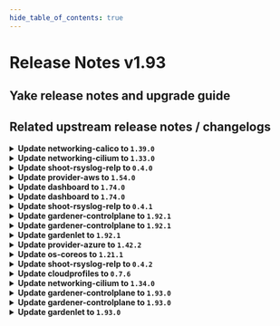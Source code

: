 ```yaml
---
hide_table_of_contents: true
---
```


# Release Notes v1.93

## Yake release notes and upgrade guide

## Related upstream release notes / changelogs


<details>
<summary><b>Update networking-calico to <code>1.39.0</code></b></summary>

# [gardener/gardener-extension-networking-calico]

## ⚠️ Breaking Changes

- `[OPERATOR]` `networking-calico` no longer supports Shoots with Кubernetes version == 1.24. by @shafeeqes [#326]
## 🏃 Others

- `[OPERATOR]` Update calico to `v3.27.2`. by @gardener-ci-robot [#354]
- `[OPERATOR]` Set leader election namespace in calico admission deployment. by @DockToFuture [#335]
- `[OPERATOR]` Allow communication to runtime apiserver from admission deployment. by @DockToFuture [#336]

## Docker Images
- gardener-extension-admission-calico: `europe-docker.pkg.dev/gardener-project/releases/gardener/extensions/admission-calico:v1.39.0`
- gardener-extension-networking-calico: `europe-docker.pkg.dev/gardener-project/releases/gardener/extensions/networking-calico:v1.39.0`


</details>

<details>
<summary><b>Update networking-cilium to <code>1.33.0</code></b></summary>

# [gardener/gardener-extension-networking-cilium]

## ⚠️ Breaking Changes

- `[OPERATOR]` `networking-cilium` no longer supports Shoots with Кubernetes version == 1.24. by @shafeeqes [#233]
## 🏃 Others

- `[OPERATOR]` Update cilium to `v1.14.9` by @gardener-ci-robot [#259]
- `[OPERATOR]` Cilium configuration option `enable-l7-proxy` is now enabled per default. by @ScheererJ [#261]
- `[OPERATOR]` Fixed a validation error which occurs when deploying the `gardener-extension-admission-cilium` charts because of a missing `apiVersion` field in its `charts/gardener-extension-admission-cilium/charts/runtime/templates/serviceaccount.yaml` file. by @plkokanov [#241]
- `[OPERATOR]` Set leader election namespace in cilium admission deployment. by @DockToFuture [#243]

## Docker Images
- gardener-extension-admission-cilium: `europe-docker.pkg.dev/gardener-project/releases/gardener/extensions/admission-cilium:v1.33.0`
- gardener-extension-networking-cilium: `europe-docker.pkg.dev/gardener-project/releases/gardener/extensions/networking-cilium:v1.33.0`


</details>

<details>
<summary><b>Update shoot-rsyslog-relp to <code>0.4.0</code></b></summary>

# [gardener/gardener-extension-shoot-rsyslog-relp]

## ⚠️ Breaking Changes

- `[OPERATOR]` CA and server certificates for the admission component are managed automatically. Passing custom certificates via Helm values is not supported anymore. by @timuthy [#57]
- `[OPERATOR]` Change OCI Image Registry from GCR (`eu.gcr.io/gardener-project`) to Artifact-Registry (`europe-docker.pkg.dev/gardener-project/releases`). Users should update their references. by @ccwienk [#47]
- `[OPERATOR]` `extension-shoot-rsyslog-relp` no longer supports Shoots with Кubernetes version == 1.24. by @Kostov6 [#79]
## 📰 Noteworthy

- `[DEVELOPER]` The `charts/images.yaml` file was moved to `imagevector/images.yaml`. by @plkokanov [#66]
## 🐛 Bug Fixes

- `[OPERATOR]` Fixed an issue where the `extension-shoot-rsyslog-relp-configuration-cleaner` ManagedResource could block Shoot deletion if the `shoot-rsyslog-relp` was disabled before the Shoot deletion was triggered, and disabling the extension failed while trying to deploy the said ManagedResource and wait for it to become ready.  by @plkokanov [#80]
## 🏃 Others

- `[OPERATOR]` Bumped `github.com/gardener/gardener` to `v1.89.0.` by @plkokanov [#73]
- `[OPERATOR]` The extension now deploys the `rsyslog` configuration files by mutating the `OperatingSystemConfig` resource via a mutating webhook. Cleanup of the `rsyslog` configuration files is still handled by the `rsyslog-relp-configuration-cleaner` daemonset. by @plkokanov [#41]
- `[OPERATOR]` Bump github.com/gardener/gardener to 1.86.0. by @timuthy [#57]
- `[OPERATOR]` Fixed an issue where `rsyslog.service` would never get enabled if it was not already enabled by default. by @plkokanov [#58]
- `[OPERATOR]` The name of the `gardener-extension-shoot-rsyslog-relp-admission` chart is now correctly specified as `gardener-extension-shoot-rsysloog-relp-admission`. Previously it was `gardener-extension-shoot-rsyslog-relp`. This should not require anything to be done by operators when upgrading the chart. by @plkokanov [#39]
- `[OPERATOR]` The repository is now compliant with the [REUSE](https://reuse.software/) license format. by @plkokanov [#71]
- `[DEVELOPER]` The `vendor` directory was removed in favor of the `go mod cache`. by @timuthy [#57]
- `[DEVELOPER]` Bumped golang to `v1.22.0` by @plkokanov [#73]

## Docker Images
- gardener-extension-shoot-rsyslog-relp-admission: `europe-docker.pkg.dev/gardener-project/releases/gardener/extensions/shoot-rsyslog-relp-admission:v0.4.0`
- gardener-extension-shoot-rsyslog-relp: `europe-docker.pkg.dev/gardener-project/releases/gardener/extensions/shoot-rsyslog-relp:v0.4.0`


</details>

<details>
<summary><b>Update provider-aws to <code>1.54.0</code></b></summary>

# [gardener/gardener-extension-provider-aws]

## ⚠️ Breaking Changes

- `[OPERATOR]` `provider-aws` no longer supports Shoots with Кubernetes version == 1.24. by @shafeeqes [#849]
- `[USER]` [csi-snapshotter] Enable prevent-volume-mode-conversion feature flag by default. Volume mode change can still be triggered with the respective annotations. You can read more in the [KEP](https://github.com/kubernetes/enhancements/tree/master/keps/sig-storage/3141-prevent-volume-mode-conversion) by @AndreasBurger [#899]
## 🐛 Bug Fixes

- `[DEVELOPER]` `source-` prefix of `BackupEntry` name is being ignored when performing entry deletion by @Kostov6 [#892]
## 🏃 Others

- `[DEPENDENCY]` The following golang dependencies have been upgraded :  
  - `gardener/gardener`: `v1.87.0`->`v1.91.1`  
  - k8s.io/* : v0.28.3 -> v0.29.3  
  - sigs.k8s.io/controller-runtime: v0.16.3-> v0.17.2 by @shafeeqes [#901]
- `[OPERATOR]` The following images are updated:  
  - registry.k8s.io/provider-aws/cloud-controller-manager: v1.25.14 -> v1.25.15  
  - registry.k8s.io/provider-aws/cloud-controller-manager: v1.26.10 -> v1.26.11  
  - registry.k8s.io/provider-aws/cloud-controller-manager: v1.27.5 -> v1.27.6  
  - registry.k8s.io/provider-aws/cloud-controller-manager: v1.28.4 -> v1.28.5  
  - registry.k8s.io/provider-aws/cloud-controller-manager: v1.29.1 -> v1.29.2 by @ialidzhikov [#900]
- `[OPERATOR]` add os information as labels in machine class objects. by @tedteng [#894]
- `[OPERATOR]` NodeGroupAutoscalingOptions can now be specified per worker group via the worker through the field `worker.spec.pools.clusterAutoscaler` by @shafeeqes [#901]

## Docker Images
- gardener-extension-admission-aws: `europe-docker.pkg.dev/gardener-project/releases/gardener/extensions/admission-aws:v1.54.0`
- gardener-extension-provider-aws: `europe-docker.pkg.dev/gardener-project/releases/gardener/extensions/provider-aws:v1.54.0`


</details>

<details>
<summary><b>Update dashboard to <code>1.74.0</code></b></summary>

# [gardener/dashboard]

## ⚠️ Breaking Changes

- `[OPERATOR]` Changes have been made to two `gardener-dashboard` Helm chart values related to the ticket feature:  
  - The value previously at `Values.global.dashboard.frontendConfig.ticket.newTicketLabels` has been moved to `Values.global.dashboard.frontendConfig.ticket.newIssue.labels`.  
  - The value previously at `Values.global.dashboard.frontendConfig.ticket.issueDescriptionTemplate` has been moved to `Values.global.dashboard.frontendConfig.ticket.newIssue.body`. by @petersutter [#1775]
## ✨ New Features

- `[USER]` To enhance user experience and minimize premature notifications, we've implemented a new feature in the update notification system. Now, an update alert for Kubernetes and machine image versions will only be displayed if the current version is set to expire within the next 30 days. This adjustment ensures that users receive timely reminders without unnecessary warnings for versions expiring in the more distant future by @grolu [#1746]
- `[USER]` Route information is now included in the browser window title by @grolu [#1752]
- `[USER]` Added Fallback Solution for Non-SemVer Compatible Machine Image Versions: In previous versions, machine images from some vendors that did not adhere to Semantic Versioning (SemVer) standards were omitted from the user view in the dashboard. This was due to the Dashboard's strict adherence to SemVer for sorting and presenting image versions, resulting in non-compliant versions being filtered out. To address this, we now try to normalize those versions to make them SemVer compliant. If this is not possible, affected versions will still be filtered out. by @grolu [#1734]
- `[USER]` Several improvements to version and worker chips:  
  - Version & Worker Group Chips: Now, both show in a warning color if deprecated, offering a clear visual cue for items needing updates. The version chip also reveals detailed info, including classification and expiration, with a click.  
  - Cluster Management: Updating clusters is now streamlined under the actions menu on the cluster list page for easier access.  
  - Consistent UI: Version information now appears as a chip on cluster details, aligning with the display of worker chips for a unified look. by @grolu [#1758]
- `[OPERATOR]` GitHub issue forms are now supported when creating new tickets (GitHub issues) from the dashboard.  
  - Set `Values.global.dashboard.frontendConfig.ticket.newIssue.template` to specify the filename of the issue form template. For more information, refer to the [GitHub documentation](https://docs.github.com/en/communities/using-templates-to-encourage-useful-issues-and-pull-requests/configuring-issue-templates-for-your-repository#creating-issue-forms)  
  - To pre-fill template form elements, specify the `id` of the form element under `Values.global.dashboard.frontendConfig.ticket.newIssue`. For instance, if you have a form element with `id` `affectedCluster`, you can pre-fill it like this: `Values.global.dashboard.frontendConfig.ticket.newIssue.affectedCluster="${shootUrl}"`. The template variable `shootUrl` will be replaced during runtime with the actual dashboard link of the shoot cluster. by @petersutter [#1775]
## 🐛 Bug Fixes

- `[USER]` Fixed a bug that allowed to bypass the GDialog confirmation using <enter> by @grolu [#1751]
- `[USER]` Resolved Chrome Warnings and Enhanced Performance by Streamlining Font Formats for Material Design Icons: In our latest update, we've optimized the `@font-face` definition for Material Design Icons by removing the OpenType (.eot) and TrueType (.ttf) font formats. This adjustment significantly enhances the performance and reduces the bandwidth usage of our dashboard web application, ensuring a smoother and more efficient user experience. by @holgerkoser [#1731]
- `[USER]` Fixed an issue that caused quotas using numerical abbreviations (e.g., '1k') to not be displayed correctly in the Gardener Dashboard by @grolu [#1719]
## 🏃 Others

- `[USER]` The `gardenlogin` kubeconfig now only includes kube-apiserver addresses from `Shoot.status.advertisedAddresses`. This ensures compatibility with `gardener/gardener` version `v1.91.0` and later. by @petersutter [#1750]

## Docker Images
- dashboard: `europe-docker.pkg.dev/gardener-project/releases/gardener/dashboard:1.74.0`


</details>

<details>
<summary><b>Update dashboard to <code>1.74.0</code></b></summary>

# [gardener/dashboard]

## ⚠️ Breaking Changes

- `[OPERATOR]` Changes have been made to two `gardener-dashboard` Helm chart values related to the ticket feature:  
  - The value previously at `Values.global.dashboard.frontendConfig.ticket.newTicketLabels` has been moved to `Values.global.dashboard.frontendConfig.ticket.newIssue.labels`.  
  - The value previously at `Values.global.dashboard.frontendConfig.ticket.issueDescriptionTemplate` has been moved to `Values.global.dashboard.frontendConfig.ticket.newIssue.body`. by @petersutter [#1775]
## ✨ New Features

- `[USER]` To enhance user experience and minimize premature notifications, we've implemented a new feature in the update notification system. Now, an update alert for Kubernetes and machine image versions will only be displayed if the current version is set to expire within the next 30 days. This adjustment ensures that users receive timely reminders without unnecessary warnings for versions expiring in the more distant future by @grolu [#1746]
- `[USER]` Route information is now included in the browser window title by @grolu [#1752]
- `[USER]` Added Fallback Solution for Non-SemVer Compatible Machine Image Versions: In previous versions, machine images from some vendors that did not adhere to Semantic Versioning (SemVer) standards were omitted from the user view in the dashboard. This was due to the Dashboard's strict adherence to SemVer for sorting and presenting image versions, resulting in non-compliant versions being filtered out. To address this, we now try to normalize those versions to make them SemVer compliant. If this is not possible, affected versions will still be filtered out. by @grolu [#1734]
- `[USER]` Several improvements to version and worker chips:  
  - Version & Worker Group Chips: Now, both show in a warning color if deprecated, offering a clear visual cue for items needing updates. The version chip also reveals detailed info, including classification and expiration, with a click.  
  - Cluster Management: Updating clusters is now streamlined under the actions menu on the cluster list page for easier access.  
  - Consistent UI: Version information now appears as a chip on cluster details, aligning with the display of worker chips for a unified look. by @grolu [#1758]
- `[OPERATOR]` GitHub issue forms are now supported when creating new tickets (GitHub issues) from the dashboard.  
  - Set `Values.global.dashboard.frontendConfig.ticket.newIssue.template` to specify the filename of the issue form template. For more information, refer to the [GitHub documentation](https://docs.github.com/en/communities/using-templates-to-encourage-useful-issues-and-pull-requests/configuring-issue-templates-for-your-repository#creating-issue-forms)  
  - To pre-fill template form elements, specify the `id` of the form element under `Values.global.dashboard.frontendConfig.ticket.newIssue`. For instance, if you have a form element with `id` `affectedCluster`, you can pre-fill it like this: `Values.global.dashboard.frontendConfig.ticket.newIssue.affectedCluster="${shootUrl}"`. The template variable `shootUrl` will be replaced during runtime with the actual dashboard link of the shoot cluster. by @petersutter [#1775]
## 🐛 Bug Fixes

- `[USER]` Fixed a bug that allowed to bypass the GDialog confirmation using <enter> by @grolu [#1751]
- `[USER]` Resolved Chrome Warnings and Enhanced Performance by Streamlining Font Formats for Material Design Icons: In our latest update, we've optimized the `@font-face` definition for Material Design Icons by removing the OpenType (.eot) and TrueType (.ttf) font formats. This adjustment significantly enhances the performance and reduces the bandwidth usage of our dashboard web application, ensuring a smoother and more efficient user experience. by @holgerkoser [#1731]
- `[USER]` Fixed an issue that caused quotas using numerical abbreviations (e.g., '1k') to not be displayed correctly in the Gardener Dashboard by @grolu [#1719]
## 🏃 Others

- `[USER]` The `gardenlogin` kubeconfig now only includes kube-apiserver addresses from `Shoot.status.advertisedAddresses`. This ensures compatibility with `gardener/gardener` version `v1.91.0` and later. by @petersutter [#1750]

## Docker Images
- dashboard: `europe-docker.pkg.dev/gardener-project/releases/gardener/dashboard:1.74.0`


</details>

<details>
<summary><b>Update shoot-rsyslog-relp to <code>0.4.1</code></b></summary>

# [gardener/gardener-extension-shoot-rsyslog-relp]

## 🏃 Others

- `[OPERATOR]` The `ConfigMap` deployed for the monitoring configuration of the `shoot-rsyslog-relp` extension  in `Shoot` control planes is no longer `immutable`. This fixes an issue that could cause `prometheus-0` pods to get stuck in `CrashLoopBackOff`. by @plkokanov [#91]

## Docker Images
- gardener-extension-shoot-rsyslog-relp-admission: `europe-docker.pkg.dev/gardener-project/releases/gardener/extensions/shoot-rsyslog-relp-admission:v0.4.1`
- gardener-extension-shoot-rsyslog-relp: `europe-docker.pkg.dev/gardener-project/releases/gardener/extensions/shoot-rsyslog-relp:v0.4.1`


</details>

<details>
<summary><b>Update gardener-controlplane to <code>1.92.1</code></b></summary>

# [gardener/gardener]

## 🐛 Bug Fixes

- `[OPERATOR]` A bug has been fixed which caused `gardenlet` to try deploying `gardener-node-agent` with a wrong image tag. by @rfranzke [#9582]

## Docker Images
- admission-controller: `europe-docker.pkg.dev/gardener-project/releases/gardener/admission-controller:v1.92.1`
- apiserver: `europe-docker.pkg.dev/gardener-project/releases/gardener/apiserver:v1.92.1`
- controller-manager: `europe-docker.pkg.dev/gardener-project/releases/gardener/controller-manager:v1.92.1`
- gardenlet: `europe-docker.pkg.dev/gardener-project/releases/gardener/gardenlet:v1.92.1`
- node-agent: `europe-docker.pkg.dev/gardener-project/releases/gardener/node-agent:v1.92.1`
- operator: `europe-docker.pkg.dev/gardener-project/releases/gardener/operator:v1.92.1`
- resource-manager: `europe-docker.pkg.dev/gardener-project/releases/gardener/resource-manager:v1.92.1`
- scheduler: `europe-docker.pkg.dev/gardener-project/releases/gardener/scheduler:v1.92.1`


</details>

<details>
<summary><b>Update gardener-controlplane to <code>1.92.1</code></b></summary>

# [gardener/gardener]

## 🐛 Bug Fixes

- `[OPERATOR]` A bug has been fixed which caused `gardenlet` to try deploying `gardener-node-agent` with a wrong image tag. by @rfranzke [#9582]

## Docker Images
- admission-controller: `europe-docker.pkg.dev/gardener-project/releases/gardener/admission-controller:v1.92.1`
- apiserver: `europe-docker.pkg.dev/gardener-project/releases/gardener/apiserver:v1.92.1`
- controller-manager: `europe-docker.pkg.dev/gardener-project/releases/gardener/controller-manager:v1.92.1`
- gardenlet: `europe-docker.pkg.dev/gardener-project/releases/gardener/gardenlet:v1.92.1`
- node-agent: `europe-docker.pkg.dev/gardener-project/releases/gardener/node-agent:v1.92.1`
- operator: `europe-docker.pkg.dev/gardener-project/releases/gardener/operator:v1.92.1`
- resource-manager: `europe-docker.pkg.dev/gardener-project/releases/gardener/resource-manager:v1.92.1`
- scheduler: `europe-docker.pkg.dev/gardener-project/releases/gardener/scheduler:v1.92.1`


</details>

<details>
<summary><b>Update gardenlet to <code>1.92.1</code></b></summary>

# [gardener/gardener]

## 🐛 Bug Fixes

- `[OPERATOR]` A bug has been fixed which caused `gardenlet` to try deploying `gardener-node-agent` with a wrong image tag. by @rfranzke [#9582]

## Docker Images
- admission-controller: `europe-docker.pkg.dev/gardener-project/releases/gardener/admission-controller:v1.92.1`
- apiserver: `europe-docker.pkg.dev/gardener-project/releases/gardener/apiserver:v1.92.1`
- controller-manager: `europe-docker.pkg.dev/gardener-project/releases/gardener/controller-manager:v1.92.1`
- gardenlet: `europe-docker.pkg.dev/gardener-project/releases/gardener/gardenlet:v1.92.1`
- node-agent: `europe-docker.pkg.dev/gardener-project/releases/gardener/node-agent:v1.92.1`
- operator: `europe-docker.pkg.dev/gardener-project/releases/gardener/operator:v1.92.1`
- resource-manager: `europe-docker.pkg.dev/gardener-project/releases/gardener/resource-manager:v1.92.1`
- scheduler: `europe-docker.pkg.dev/gardener-project/releases/gardener/scheduler:v1.92.1`


</details>

<details>
<summary><b>Update provider-azure to <code>1.42.2</code></b></summary>

# [gardener/machine-controller-manager-provider-azure]

## 🏃 Others

- `[USER]` Bugfix:- During VM deletion, the cascade delete option is set only for the resources part of VM creation.  by @rishabh-11 [gardener/machine-controller-manager-provider-azure#143]

## Docker Images
- gardener-extension-admission-azure: `europe-docker.pkg.dev/gardener-project/releases/gardener/extensions/admission-azure:v1.42.2`
- gardener-extension-provider-azure: `europe-docker.pkg.dev/gardener-project/releases/gardener/extensions/provider-azure:v1.42.2`


</details>

<details>
<summary><b>Update os-coreos to <code>1.21.1</code></b></summary>

# [gardener/gardener-extension-os-coreos]

## 🐛 Bug Fixes

- `[OPERATOR]` Skipping filecontent collection for files with imageRef in OperatingSystemConfigs to prevent a panic. by @nitrocb [#103]

## Docker Images
- gardener-extension-os-coreos: `europe-docker.pkg.dev/gardener-project/releases/extensions/os-coreos:v1.21.1`


</details>

<details>
<summary><b>Update shoot-rsyslog-relp to <code>0.4.2</code></b></summary>

# [gardener/gardener-extension-shoot-rsyslog-relp]

## 🏃 Others

- `[OPERATOR]` The reconciliation of the `shoot-rsyslog-relp` extension no longer waits for the `extension-shoot-rsyslog-relp-shoot` `MangedResource` to be deleted during reconciliations, if the `Shoot` cluster is hibernated. The wait will still be executed when the `Shoot` is woken up to ensure that the resources deployed in the `Shoot` are removed. by @plkokanov [#93]

## Docker Images
- gardener-extension-shoot-rsyslog-relp-admission: `europe-docker.pkg.dev/gardener-project/releases/gardener/extensions/shoot-rsyslog-relp-admission:v0.4.2`
- gardener-extension-shoot-rsyslog-relp: `europe-docker.pkg.dev/gardener-project/releases/gardener/extensions/shoot-rsyslog-relp:v0.4.2`


</details>

<details>
<summary><b>Update cloudprofiles to <code>0.7.6</code></b></summary>

**Full Changelog**: https://github.com/gardener-community/cloudprofiles/compare/0.7.5...0.7.6

</details>

<details>
<summary><b>Update networking-cilium to <code>1.34.0</code></b></summary>

# [gardener/gardener-extension-networking-cilium]

## 🏃 Others

- `[OPERATOR]` Update cilium to `v1.15.3`. by @DockToFuture [#282]

## Docker Images
- gardener-extension-admission-cilium: `europe-docker.pkg.dev/gardener-project/releases/gardener/extensions/admission-cilium:v1.34.0`
- gardener-extension-networking-cilium: `europe-docker.pkg.dev/gardener-project/releases/gardener/extensions/networking-cilium:v1.34.0`


</details>

<details>
<summary><b>Update gardener-controlplane to <code>1.93.0</code></b></summary>

# [gardener/gardener]

## 📰 Noteworthy

- `[OPERATOR]` Set `kube-apiserver` `maxReplicas=3` for all Shoots that are not annotated with `alpha.control-plane.scaling.shoot.gardener.cloud/scale-down-disabled=true`. by @voelzmo [#9605]
## ✨ New Features

- `[OPERATOR]` `gardener-operator` now deploys two Prometheus replicas into the `garden` namespace. Read more about it [here](https://github.com/gardener/gardener/blob/master/docs/concepts/operator.md#observability). by @rfranzke [#9543]
- `[OPERATOR]` A new gardenlet feature gate called `ShootManagedIssuer` was introduced. This feature gate guards the functionality described in [GEP-24](https://github.com/gardener/gardener/blob/master/docs/proposals/24-shoot-oidc-issuer.md) until all of the components mentioned in the enhancement proposal are implemented by Gardener. by @dimityrmirchev [#9489]
- `[OPERATOR]` A new admission plugin `ShootResourceReservation` has been added to `gardener-apiserver`. It supports calculating resource reservations (memory/CPU/PID) for the `kubelet.kubeReserved` fields in `Shoot`s based on the available resources of a machine type. This only applies when `typeDependentReservations` is set to `true`. Otherwise, the old static values remain to be used.  by @MichaelEischer [#9449]
- `[OPERATOR]` Support for proxy protocol is added to the istio ingress gateway to preserve the client source IP addresses. by @DockToFuture [#9526]
## 🐛 Bug Fixes

- `[OPERATOR]` Fix kube-apiserver advertise address for ipv6 local setup. by @axel7born [#9555]
- `[OPERATOR]` When vali is disabled in the `GardenletConfiguration` its fluentbit `ClusterOutputs` are no longer deployed. by @maboehm [#9525]
- `[OPERATOR]` Istio-ingress gateway dashboard now shows the correct sent tcp traffic metric and the correct memory usage. by @ScheererJ [#9596]
- `[OPERATOR]` A bug in `gardener-node-agent` which prevented copying files between different block devices has been fixed. by @oliver-goetz [#9614]
- `[USER]` A bug which mounted the kubelet data volume to `/var/lib` instead of `/var/lib/kubelet` when `kubeletDataVolumeName` was set has been fixed. by @oliver-goetz [#9614]
## 🏃 Others

- `[OPERATOR]` The `vpn-seed-server` now has better minimum memory settings so that less auto-scaling should occur. by @ScheererJ [#9590]
- `[OPERATOR]` Resource utilization metrics for the kube-apiserver container are now federated in the runtime/prometheus. by @ialidzhikov [#9581]
- `[OPERATOR]` K8s dashboard tests are classified as `beta`. by @hendrikKahl [#9567]
- `[OPERATOR]` Update Istio to v1.21.1 by @axel7born [#9560]

## Docker Images
- admission-controller: `europe-docker.pkg.dev/gardener-project/releases/gardener/admission-controller:v1.93.0`
- apiserver: `europe-docker.pkg.dev/gardener-project/releases/gardener/apiserver:v1.93.0`
- controller-manager: `europe-docker.pkg.dev/gardener-project/releases/gardener/controller-manager:v1.93.0`
- gardenlet: `europe-docker.pkg.dev/gardener-project/releases/gardener/gardenlet:v1.93.0`
- node-agent: `europe-docker.pkg.dev/gardener-project/releases/gardener/node-agent:v1.93.0`
- operator: `europe-docker.pkg.dev/gardener-project/releases/gardener/operator:v1.93.0`
- resource-manager: `europe-docker.pkg.dev/gardener-project/releases/gardener/resource-manager:v1.93.0`
- scheduler: `europe-docker.pkg.dev/gardener-project/releases/gardener/scheduler:v1.93.0`


</details>

<details>
<summary><b>Update gardener-controlplane to <code>1.93.0</code></b></summary>

# [gardener/gardener]

## 📰 Noteworthy

- `[OPERATOR]` Set `kube-apiserver` `maxReplicas=3` for all Shoots that are not annotated with `alpha.control-plane.scaling.shoot.gardener.cloud/scale-down-disabled=true`. by @voelzmo [#9605]
## ✨ New Features

- `[OPERATOR]` `gardener-operator` now deploys two Prometheus replicas into the `garden` namespace. Read more about it [here](https://github.com/gardener/gardener/blob/master/docs/concepts/operator.md#observability). by @rfranzke [#9543]
- `[OPERATOR]` A new gardenlet feature gate called `ShootManagedIssuer` was introduced. This feature gate guards the functionality described in [GEP-24](https://github.com/gardener/gardener/blob/master/docs/proposals/24-shoot-oidc-issuer.md) until all of the components mentioned in the enhancement proposal are implemented by Gardener. by @dimityrmirchev [#9489]
- `[OPERATOR]` A new admission plugin `ShootResourceReservation` has been added to `gardener-apiserver`. It supports calculating resource reservations (memory/CPU/PID) for the `kubelet.kubeReserved` fields in `Shoot`s based on the available resources of a machine type. This only applies when `typeDependentReservations` is set to `true`. Otherwise, the old static values remain to be used.  by @MichaelEischer [#9449]
- `[OPERATOR]` Support for proxy protocol is added to the istio ingress gateway to preserve the client source IP addresses. by @DockToFuture [#9526]
## 🐛 Bug Fixes

- `[OPERATOR]` Fix kube-apiserver advertise address for ipv6 local setup. by @axel7born [#9555]
- `[OPERATOR]` When vali is disabled in the `GardenletConfiguration` its fluentbit `ClusterOutputs` are no longer deployed. by @maboehm [#9525]
- `[OPERATOR]` Istio-ingress gateway dashboard now shows the correct sent tcp traffic metric and the correct memory usage. by @ScheererJ [#9596]
- `[OPERATOR]` A bug in `gardener-node-agent` which prevented copying files between different block devices has been fixed. by @oliver-goetz [#9614]
- `[USER]` A bug which mounted the kubelet data volume to `/var/lib` instead of `/var/lib/kubelet` when `kubeletDataVolumeName` was set has been fixed. by @oliver-goetz [#9614]
## 🏃 Others

- `[OPERATOR]` The `vpn-seed-server` now has better minimum memory settings so that less auto-scaling should occur. by @ScheererJ [#9590]
- `[OPERATOR]` Resource utilization metrics for the kube-apiserver container are now federated in the runtime/prometheus. by @ialidzhikov [#9581]
- `[OPERATOR]` K8s dashboard tests are classified as `beta`. by @hendrikKahl [#9567]
- `[OPERATOR]` Update Istio to v1.21.1 by @axel7born [#9560]

## Docker Images
- admission-controller: `europe-docker.pkg.dev/gardener-project/releases/gardener/admission-controller:v1.93.0`
- apiserver: `europe-docker.pkg.dev/gardener-project/releases/gardener/apiserver:v1.93.0`
- controller-manager: `europe-docker.pkg.dev/gardener-project/releases/gardener/controller-manager:v1.93.0`
- gardenlet: `europe-docker.pkg.dev/gardener-project/releases/gardener/gardenlet:v1.93.0`
- node-agent: `europe-docker.pkg.dev/gardener-project/releases/gardener/node-agent:v1.93.0`
- operator: `europe-docker.pkg.dev/gardener-project/releases/gardener/operator:v1.93.0`
- resource-manager: `europe-docker.pkg.dev/gardener-project/releases/gardener/resource-manager:v1.93.0`
- scheduler: `europe-docker.pkg.dev/gardener-project/releases/gardener/scheduler:v1.93.0`


</details>

<details>
<summary><b>Update gardenlet to <code>1.93.0</code></b></summary>

# [gardener/gardener]

## 📰 Noteworthy

- `[OPERATOR]` Set `kube-apiserver` `maxReplicas=3` for all Shoots that are not annotated with `alpha.control-plane.scaling.shoot.gardener.cloud/scale-down-disabled=true`. by @voelzmo [#9605]
## ✨ New Features

- `[OPERATOR]` `gardener-operator` now deploys two Prometheus replicas into the `garden` namespace. Read more about it [here](https://github.com/gardener/gardener/blob/master/docs/concepts/operator.md#observability). by @rfranzke [#9543]
- `[OPERATOR]` A new gardenlet feature gate called `ShootManagedIssuer` was introduced. This feature gate guards the functionality described in [GEP-24](https://github.com/gardener/gardener/blob/master/docs/proposals/24-shoot-oidc-issuer.md) until all of the components mentioned in the enhancement proposal are implemented by Gardener. by @dimityrmirchev [#9489]
- `[OPERATOR]` A new admission plugin `ShootResourceReservation` has been added to `gardener-apiserver`. It supports calculating resource reservations (memory/CPU/PID) for the `kubelet.kubeReserved` fields in `Shoot`s based on the available resources of a machine type. This only applies when `typeDependentReservations` is set to `true`. Otherwise, the old static values remain to be used.  by @MichaelEischer [#9449]
- `[OPERATOR]` Support for proxy protocol is added to the istio ingress gateway to preserve the client source IP addresses. by @DockToFuture [#9526]
## 🐛 Bug Fixes

- `[OPERATOR]` Fix kube-apiserver advertise address for ipv6 local setup. by @axel7born [#9555]
- `[OPERATOR]` When vali is disabled in the `GardenletConfiguration` its fluentbit `ClusterOutputs` are no longer deployed. by @maboehm [#9525]
- `[OPERATOR]` Istio-ingress gateway dashboard now shows the correct sent tcp traffic metric and the correct memory usage. by @ScheererJ [#9596]
- `[OPERATOR]` A bug in `gardener-node-agent` which prevented copying files between different block devices has been fixed. by @oliver-goetz [#9614]
- `[USER]` A bug which mounted the kubelet data volume to `/var/lib` instead of `/var/lib/kubelet` when `kubeletDataVolumeName` was set has been fixed. by @oliver-goetz [#9614]
## 🏃 Others

- `[OPERATOR]` The `vpn-seed-server` now has better minimum memory settings so that less auto-scaling should occur. by @ScheererJ [#9590]
- `[OPERATOR]` Resource utilization metrics for the kube-apiserver container are now federated in the runtime/prometheus. by @ialidzhikov [#9581]
- `[OPERATOR]` K8s dashboard tests are classified as `beta`. by @hendrikKahl [#9567]
- `[OPERATOR]` Update Istio to v1.21.1 by @axel7born [#9560]

## Docker Images
- admission-controller: `europe-docker.pkg.dev/gardener-project/releases/gardener/admission-controller:v1.93.0`
- apiserver: `europe-docker.pkg.dev/gardener-project/releases/gardener/apiserver:v1.93.0`
- controller-manager: `europe-docker.pkg.dev/gardener-project/releases/gardener/controller-manager:v1.93.0`
- gardenlet: `europe-docker.pkg.dev/gardener-project/releases/gardener/gardenlet:v1.93.0`
- node-agent: `europe-docker.pkg.dev/gardener-project/releases/gardener/node-agent:v1.93.0`
- operator: `europe-docker.pkg.dev/gardener-project/releases/gardener/operator:v1.93.0`
- resource-manager: `europe-docker.pkg.dev/gardener-project/releases/gardener/resource-manager:v1.93.0`
- scheduler: `europe-docker.pkg.dev/gardener-project/releases/gardener/scheduler:v1.93.0`


</details>
